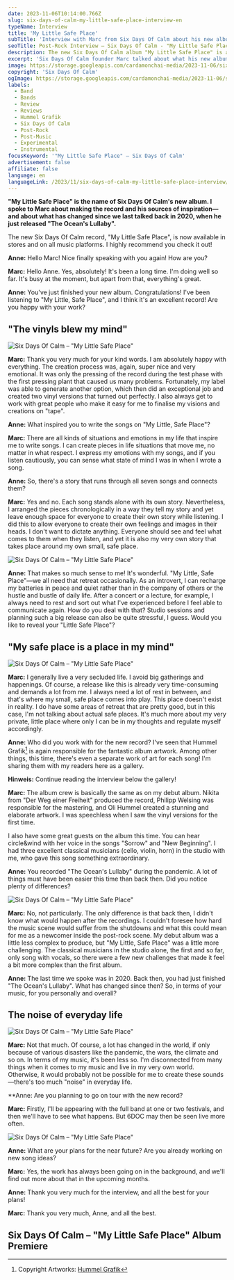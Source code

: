 ```yaml
---
date: 2023-11-06T10:14:00.766Z
slug: six-days-of-calm-my-little-safe-place-interview-en
typeName: Interview
title: 'My Little Safe Place'
subTitle: 'Interview with Marc from Six Days Of Calm about his new album'
seoTitle: Post-Rock Interview – Six Days Of Calm - "My Little Safe Place"
description: The new Six Days Of Calm album "My Little Safe Place" is a post-rock jewel. Read my interview with founder Marc now and get precious insights about the record!
excerpt: 'Six Days Of Calm founder Marc talked about what his new album title "My Little Safe Place" means to him in our interview. Of course, we also discussed what has changed for him and his music since his debut album back in 2020. And I also have an artsy surprise for you!'
image: https://storage.googleapis.com/cardamonchai-media/2023-11-06/sixdays-of-calm-my-little-safe-place-interview-header-jpg-imagine-080808_0a1007_1024_768/640.webp
copyright: 'Six Days Of Calm'
ogImage: https://storage.googleapis.com/cardamonchai-media/2023-11-06/sixdays-of-calm-my-little-safe-place-interview-og-jpg-imagine-080808_13160d_1200_628/640.webp
labels:
  - Band
  - Bands
  - Review
  - Reviews
  - Hummel Grafik
  - Six Days Of Calm
  - Post-Rock
  - Post-Music
  - Experimental
  - Instrumental
focusKeyword: '"My Little Safe Place" – Six Days Of Calm'
advertisement: false
affiliate: false
language: en
languageLink: /2023/11/six-days-of-calm-my-little-safe-place-interview/
---
```


**"My Little Safe Place" is the name of Six Days Of Calm's new album. I spoke to Marc about making the record and his sources of inspiration—and about what has changed since we last talked back in 2020, when he just released "The Ocean's Lullaby".**

The new Six Days Of Calm record, "My Little Safe Place", is now available in stores and on all music platforms. I highly recommend you check it out!

**Anne:** Hello Marc! Nice finally speaking with you again! How are you?

**Marc:** Hello Anne. Yes, absolutely! It's been a long time. I'm doing well so far. It's busy at the moment, but apart from that, everything's great.

**Anne:** You've just finished your new album. Congratulations! I've been listening to "My Little, Safe Place", and I think it's an excellent record! Are you happy with your work?

## "The vinyls blew my mind"

![Six Days Of Calm – "My Little Safe Place"](https://storage.googleapis.com/cardamonchai-media/2023-11-06/sixdays-of-calm-my-little-safe-space-interview-4-jpg-imagine-282818_63604a_1024_768/640.webp 'Six Days Of Calm – "My Little Safe Place". Artwork: Hummel Grafik')

**Marc:** Thank you very much for your kind words. I am absolutely happy with everything. The creation process was, again, super nice and very emotional. It was only the pressing of the record during the test phase with the first pressing plant that caused us many problems. Fortunately, my label was able to generate another option, which then did an exceptional job and created two vinyl versions that turned out perfectly. I also always get to work with great people who make it easy for me to finalise my visions and creations on "tape".

**Anne:** What inspired you to write the songs on "My Little, Safe Place"?

**Marc:** There are all kinds of situations and emotions in my life that inspire me to write songs. I can create pieces in life situations that move me, no matter in what respect. I express my emotions with my songs, and if you listen cautiously, you can sense what state of mind I was in when I wrote a song.

**Anne:** So, there's a story that runs through all seven songs and connects them?

**Marc:** Yes and no. Each song stands alone with its own story. Nevertheless, I arranged the pieces chronologically in a way they tell my story and yet leave enough space for everyone to create their own story while listening. I did this to allow everyone to create their own feelings and images in their heads. I don't want to dictate anything. Everyone should see and feel what comes to them when they listen, and yet it is also my very own story that takes place around my own small, safe place.

![Six Days Of Calm – "My Little Safe Place"](https://storage.googleapis.com/cardamonchai-media/2023-11-06/sixdays-of-calm-my-little-safe-space-interview-5-jpg-imagine-383838_9e8c51_1024_768/640.webp 'Six Days Of Calm – "My Little Safe Place". Artwork: Hummel Grafik')

**Anne:** That makes so much sense to me! It's wonderful. "My Little, Safe Place"—we all need that retreat occasionally. As an introvert, I can recharge my batteries in peace and quiet rather than in the company of others or the hustle and bustle of daily life. After a concert or a lecture, for example, I always need to rest and sort out what I've experienced before I feel able to communicate again. How do you deal with that? Studio sessions and planning such a big release can also be quite stressful, I guess. Would you like to reveal your "Little Safe Place"?

## "My safe place is a place in my mind"

![Six Days Of Calm – "My Little Safe Place"](https://storage.googleapis.com/cardamonchai-media/2023-11-06/sixdays-of-calm-my-little-safe-space-interview-2-jpg-imagine-181808_242112_1024_768/640.webp 'Six Days Of Calm – "My Little Safe Place". Picture: Six Days Of Calm')

**Marc:** I generally live a very secluded life. I avoid big gatherings and happenings. Of course, a release like this is already very time-consuming and demands a lot from me. I always need a lot of rest in between, and that's where my small, safe place comes into play. This place doesn't exist in reality. I do have some areas of retreat that are pretty good, but in this case, I'm not talking about actual safe places. It's much more about my very private, little place where only I can be in my thoughts and regulate myself accordingly.

**Anne:** Who did you work with for the new record? I've seen that Hummel Grafik[^1] is again responsible for the fantastic album artwork. Among other things, this time, there's even a separate work of art for each song! I'm sharing them with my readers here as a gallery.

**Hinweis:** Continue reading the interview below the gallery!

<Gallery name="six-days-of-calm-my-little-safe-place-songs-artworks-hummel-grafik" />

**Marc:** The album crew is basically the same as on my debut album. Nikita from "Der Weg einer Freiheit" produced the record, Philipp Welsing was responsible for the mastering, and Oli Hummel created a stunning and elaborate artwork. I was speechless when I saw the vinyl versions for the first time.

I also have some great guests on the album this time. You can hear circle&wind with her voice in the songs "Sorrow" and "New Beginning". I had three excellent classical musicians (cello, violin, horn) in the studio with me, who gave this song something extraordinary.

**Anne:** You recorded "The Ocean's Lullaby" during the pandemic. A lot of things must have been easier this time than back then. Did you notice plenty of differences?

![Six Days Of Calm – "My Little Safe Place"](https://storage.googleapis.com/cardamonchai-media/2023-11-06/sixdays-of-calm-my-little-safe-space-interview-3-jpg-imagine-282828_756e59_1024_768/640.webp 'Six Days Of Calm – "My Little Safe Place". Artwork: Hummel Grafik')

**Marc:** No, not particularly. The only difference is that back then, I didn't know what would happen after the recordings. I couldn't foresee how hard the music scene would suffer from the shutdowns and what this could mean for me as a newcomer inside the post-rock scene. My debut album was a little less complex to produce, but "My Little, Safe Place" was a little more challenging. The classical musicians in the studio alone, the first and so far, only song with vocals, so there were a few new challenges that made it feel a bit more complex than the first album.

**Anne:** The last time we spoke was in 2020. Back then, you had just finished "The Ocean's Lullaby". What has changed since then? So, in terms of your music, for you personally and overall?

## The noise of everyday life

![Six Days Of Calm – "My Little Safe Place"](https://storage.googleapis.com/cardamonchai-media/2023-11-06/sixdays-of-calm-my-little-safe-space-interview-1-jpg-imagine-080808_130f08_1024_768/640.webp 'Six Days Of Calm – "My Little Safe Place". Picture: Six Days Of Calm')

**Marc:** Not that much. Of course, a lot has changed in the world, if only because of various disasters like the pandemic, the wars, the climate and so on. In terms of my music, it's been less so. I'm disconnected from many things when it comes to my music and live in my very own world. Otherwise, it would probably not be possible for me to create these sounds—there's too much "noise" in everyday life.

\*\*Anne: Are you planning to go on tour with the new record?

**Marc:** Firstly, I'll be appearing with the full band at one or two festivals, and then we'll have to see what happens. But 6DOC may then be seen live more often.

![Six Days Of Calm – "My Little Safe Place"](https://storage.googleapis.com/cardamonchai-media/2023-11-06/sixdays-of-calm-my-little-safe-space-interview-6-jpg-imagine-282828_988361_1024_768/640.webp 'Six Days Of Calm – "My Little Safe Place". Artwork: Hummel Grafik')

**Anne:** What are your plans for the near future? Are you already working on new song ideas?

**Marc:** Yes, the work has always been going on in the background, and we'll find out more about that in the upcoming months.

**Anne:** Thank you very much for the interview, and all the best for your plans!

**Marc:** Thank you very much, Anne, and all the best.

## Six Days Of Calm – "My Little Safe Place" Album Premiere

<YouTube id="v_yjAgCKDeM" />

[^1]: Copyright Artworks: [Hummel Grafik](https://www.hummelgrafik.de/)

